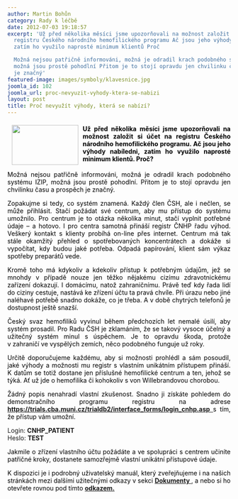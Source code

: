 ```yaml
---
author: Martin Bohůn
category: Rady k léčbě
date: 2012-07-03 19:18:57
excerpt: 'Už před několika měsíci jsme upozorňovali na možnost založit si účet na
  registru Českého národního hemofilického programu Ač jsou jeho výhody nabíledni,
  zatím ho využilo naprosté minimum klientů Proč

  Možná nejsou patřičně informováni, možná je odradil krach podobného systému IZIP,
  možná jsou prostě pohodlní Přitom je to stojí opravdu jen chvilinku času a prospěch
  je značný'
featured-image: images/symboly/klavesnice.jpg
joomla_id: 102
joomla_url: proc-nevyuzit-vyhody-ktera-se-nabizi
layout: post
title: Proč nevyužít výhody, která se nabízí?
---
```


<h4 style="text-align: justify;">
 <img border="0" height="90" src="{{ site.baseurl }}/images/symboly/klavesnice.jpg" style="margin-left: 10px; margin-right: 10px; float: left;" width="150"/>
 <span style="color: #000000;">
  Už před několika měsíci jsme upozorňovali na možnost založit si účet na registru Českého národního hemofilického programu. Ač jsou jeho výhody nabíledni, zatím ho využilo naprosté minimum klientů. Proč?
 </span>
</h4>
<p style="text-align: justify;">
 <span style="color: #000000;">
  Možná nejsou patřičně informováni, možná je odradil krach podobného systému IZIP, možná jsou prostě pohodlní. Přitom je to stojí opravdu jen chvilinku času a prospěch je značný.
 </span>
</p>
<p style="text-align: justify;">
 <span style="color: #000000;">
  Zopakujme si tedy, co systém znamená. Každý člen ČSH, ale i nečlen, se může přihlásit. Stačí požádat své centrum, aby mu přístup do systému umožnilo. Pro centrum je to otázka několika minut, stačí vyplnit potřebné údaje – a hotovo. I pro centra samotná přináší registr ČNHP řadu výhod. Veškerý kontakt s klienty probíhá on-line přes internet. Centrum má tak stále okamžitý přehled o spotřebovaných koncentrátech a dokáže si vypočítat, kdy budou jaké potřeba. Odpadá papírování, klient sám výkaz spotřeby preparátů vede.
 </span>
</p>
<p style="text-align: justify;">
 <span style="color: #000000;">
  Kromě toho má kdykoliv a kdekoliv přístup k potřebným údajům, jež se mnohdy v případě nouze jen těžko nějakému cizímu zdravotnickému zařízení dokazují. I domácímu, natož zahraničnímu. Právě teď kdy řada lidí do ciziny cestuje, nastává ke zřízení účtu ta pravá chvíle. Při úrazu nebo jiné naléhavé potřebě snadno dokáže, co je třeba. A v době chytrých telefonů je dostupnost ještě snazší.
 </span>
</p>
<p style="text-align: justify;">
 <span style="color: #000000;">
  Český svaz hemofiliků vyvinul během předchozích let nemalé úsilí, aby systém prosadil. Pro Radu ČSH je zklamáním, že se takový vysoce účelný a užitečný systém minul s úspěchem. Je to opravdu škoda, protože v zahraničí ve vyspělých zemích, něco podobného funguje už roky.
 </span>
</p>
<p style="text-align: justify;">
 <span style="color: #000000;">
  Určitě doporučujeme každému, aby si možnosti prohlédl a sám posoudil, jaké výhody a možnosti mu registr s vlastním unikátním přístupem přináší. K datům se totiž dostane jen příslušné hemofilické centrum a ten, jehož se týká. Ať už jde o hemofilika či kohokoliv s von Willebrandovou chorobou.
 </span>
</p>
<p style="text-align: justify;">
 <span style="color: #000000;">
  Žádný popis nenahradí vlastní zkušenost. Snadno ji získáte pohledem do demonstračního programu registru na adrese
 </span>
 <a href="https://trials.cba.muni.cz/trialdb2/interface_forms/login_cnhp.asp" target="_blank">
  <strong>
   https://trials.cba.muni.cz/trialdb2/interface_forms/login_cnhp.asp
  </strong>
 </a>
 <span style="color: #000000;">
  s tím, že přístup vám umožní.
 </span>
</p>
<p style="text-align: justify;">
 Login:
 <strong>
  CNHP_PATIENT
 </strong>
 <br/>
 Heslo:
 <strong>
  TEST
 </strong>
</p>
<p style="text-align: justify;">
 <span style="color: #000000;">
  Jakmile o zřízení vlastního účtu požádáte a ve spolupráci s centrem učiníte patřičné kroky, dostanete samozřejmě vlastní unikátní přístupové údaje.
 </span>
</p>
<p style="text-align: justify;">
 <span style="color: #000000;">
  K dispozici je i podrobný uživatelský manuál, který zveřejňujeme i na našich stránkách mezi dalšími užitečnými odkazy v sekci
 </span>
 <span style="color: #000000;">
  <strong>
   <a href="index.php/dokumenty/category/1-dokumenty" target="_blank" title="Dokumenty">
    Dokumenty
   </a>
  </strong>
 </span>
 ,
 <span style="color: #000000;">
  a nebo si ho otevřete rovnou pod tímto
 </span>
 <span style="color: #000000;">
  <strong>
   <a href="index.php/dokumenty/category/15-cnhp-manual-registru" target="_blank" title="ČNHP manuál registrace">
    odkazem.
   </a>
  </strong>
 </span>
</p>
<p>
 <br/>
 <br/>
</p>